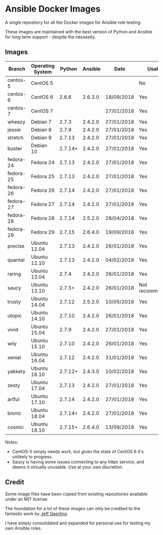 # Ansible Docker Images

A single repository for all the Docker images for Ansible role testing.

These images are maintained with the best version of Python and Ansible for long term support - despite the nessesity.

## Images

| Branch    | Operating System | Python  | Ansible | Date       | Usable          |
| --------- |------------------| ------- | ------- |----------- | --------------- |
| centos-5  | CentOS 5         |         |         |            | No              |
| centos-6  | CentOS 6         | 2.6.6   | 2.6.3.0 | 18/09/2018 | Yes             |
| centos-7  | CentOS 7         |         |         | 27/01/2018 | Yes             |
| wheezy    | Debian 7         | 2.7.3   | 2.4.2.0 | 27/01/2018 | Yes             |
| jessie    | Debian 8         | 2.7.9   | 2.4.2.0 | 27/01/2018 | Yes             |
| stretch   | Debian 9         | 2.7.13  | 2.4.2.0 | 27/01/2018 | Yes             |
| buster    | Debian 10        | 2.7.14+ | 2.4.2.0 | 27/01/2018 | Yes             |
| fedora-24 | Fedora 24        | 2.7.13  | 2.4.2.0 | 27/01/2018 | Yes             |
| fedora-25 | Fedora 25        | 2.7.13  | 2.4.2.0 | 27/01/2018 | Yes             |
| fedora-26 | Fedora 26        | 2.7.14  | 2.4.2.0 | 27/01/2018 | Yes             |
| fedora-27 | Fedora 27        | 2.7.14  | 2.4.2.0 | 27/01/2018 | Yes             |
| fedora-28 | Fedora 28        | 2.7.14  | 2.5.2.0 | 28/04/2018 | Yes             |
| fedora-29 | Fedora 29        | 2.7.15  | 2.6.4.0 | 19/09/2018 | Yes             |
| precise   | Ubuntu 12.04     | 2.7.13  | 2.4.2.0 | 26/01/2018 | Yes             |
| quantal   | Ubuntu 12.10     | 2.7.13  | 2.4.2.0 | 04/02/2018 | Yes             |
| raring    | Ubuntu 13.04     | 2.7.4   | 2.4.2.0 | 26/01/2018 | Yes             |
| saucy     | Ubuntu 13.10     | 2.7.5+  | 2.4.2.0 | 26/01/2018 | Not recommended |
| trusty    | Ubuntu 14.04     | 2.7.12  | 2.5.2.0 | 10/05/2018 | Yes             |
| utopic    | Ubuntu 14.10     | 2.7.10  | 2.4.2.0 | 26/01/2018 | Yes             |
| vivid     | Ubuntu 15.04     | 2.7.9   | 2.4.2.0 | 27/01/2018 | Yes             |
| wily      | Ubuntu 15.10     | 2.7.10  | 2.4.2.0 | 26/01/2018 | Yes             |
| xenial    | Ubuntu 16.04     | 2.7.12  | 2.4.2.0 | 31/01/2018 | Yes             |
| yakkety   | Ubuntu 16.10     | 2.7.12+ | 2.4.3.0 | 10/02/2018 | Yes             |
| zesty     | Ubuntu 17.04     | 2.7.13  | 2.4.2.0 | 27/01/2018 | Yes             |
| artful    | Ubuntu 17.10     | 2.7.14  | 2.4.2.0 | 27/01/2018 | Yes             |
| bionic    | Ubuntu 18.04     | 2.7.14+ | 2.4.2.0 | 27/01/2018 | Yes             |
| cosmic    | Ubuntu 18.10     | 2.7.15+ | 2.6.4.0 | 13/09/2018 | Yes             |
*Notes*:

* CentOS-5 simply needs work, but given the state of CentOS 6 it's unlikely to progress.
* Saucy is having some issues connecting to any https service, and deems it virtually unusable. Use at your own discretion.

## Credit

Some image files have been copied from existing repositories available under an MIT license.

The foundation for a lot of these images can only be credited to the fantastic work by [Jeff Geerling](http://jeffgeerling.com/).

I have simply consolidated and expanded for personal use for testing my own Ansible roles.